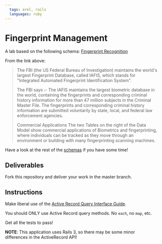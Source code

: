 ```yaml
---
  tags: arel, rails
  languages: ruby
---
```


# Fingerprint Management
A lab based on the following schema: [Fingerprint Recognition](http://www.databaseanswers.org/data_models/fingerprint_recognition/index.htm)

From the link above:
> The FBI (the US Federal Bureau of Investigation) maintains the world's largest Fingerprint Database, called IAFIS, which stands for "Integrated Automated Fingerprint Identification System". 
> 
> The FBI says :- 
> The IAFIS maintains the largest biometric database in the world, containing the fingerprints and corresponding criminal history information for more than 47 million subjects in the Criminal Master File. 
> The fingerprints and corresponding criminal history information are submitted voluntarily by state, local, and federal law enforcement agencies. 
> 
> Commercial Applications 
> The two Tables on the right of the Data Model show commercial applications of Biometrics and fingerprinting, where individuals can be tracked as they move through an environment or building with many fingerprinting scanning machines. 

Have a look at the rest of the [schemas](http://www.databaseanswers.org/data_models/) if you have some time!

## Deliverables
Fork this repository and deliver your work in the master branch.

## Instructions
Make liberal use of the [Active Record Query Interface Guide](http://guides.rubyonrails.org/active_record_querying.html).

You should ONLY use Active Record query methods. No `each`, no `map`,
etc. 

Get all the tests to pass!

**NOTE**: This application uses Rails 3, so there may be some minor
differences in the ActiveRecord API!
